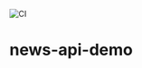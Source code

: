 ![CI](https://github.com/ehom/news-api-demo/workflows/CI/badge.svg?branch=master)

# news-api-demo


